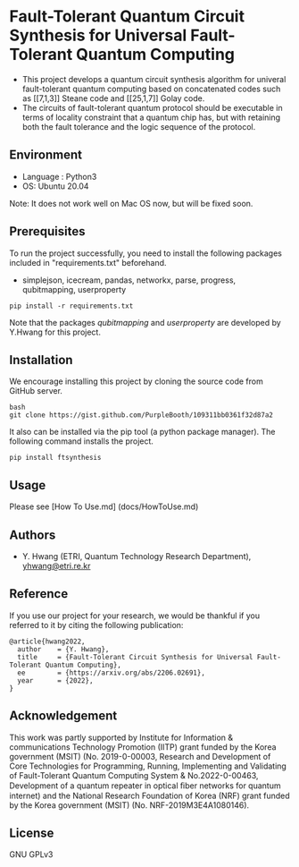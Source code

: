 # Fault-Tolerant Quantum Circuit Synthesis for Universal Fault-Tolerant Quantum Computing
- This project develops a quantum circuit synthesis algorithm for univeral fault-tolerant quantum computing based on concatenated codes such as [[7,1,3]] Steane code and [[25,1,7]] Golay code.
- The circuits of fault-tolerant quantum protocol should be executable in terms of locality constraint that a quantum chip has, but with retaining both the fault tolerance and the logic sequence of the protocol.

## Environment
- Language :  Python3
- OS:  Ubuntu 20.04 

Note: It does not work well on Mac OS now, but will be fixed soon.

## Prerequisites
To run the project successfully, you need to install the following packages included in "requirements.txt" beforehand.
- simplejson, icecream, pandas, networkx, parse, progress, qubitmapping, userproperty

```
pip install -r requirements.txt
```
Note that the packages *qubitmapping* and *userproperty* are developed by Y.Hwang for this project.

## Installation
We encourage installing this project by cloning the source code from GitHub server.
```
bash
git clone https://gist.github.com/PurpleBooth/109311bb0361f32d87a2
```

It also can be installed via the pip tool (a python package manager). The following command installs the project.
```
pip install ftsynthesis
```

## Usage

Please see [How To Use.md] (docs/HowToUse.md)


## Authors

- Y. Hwang (ETRI, Quantum Technology Research Department), yhwang@etri.re.kr


## Reference
If you use our project for your research, we would be thankful if you referred to it by citing the following publication:
```
@article{hwang2022,
  author    = {Y. Hwang},
  title     = {Fault-Tolerant Circuit Synthesis for Universal Fault-Tolerant Quantum Computing},
  ee        = {https://arxiv.org/abs/2206.02691},
  year      = {2022},
}
```

## Acknowledgement

This work was partly supported by Institute for Information & communications Technology Promotion (IITP) grant funded by the Korea government (MSIT) (No. 2019-0-00003, Research and Development of Core Technologies for Programming, Running, Implementing and Validating of Fault-Tolerant Quantum Computing System & No.2022-0-00463, Development of a quantum repeater in optical ﬁber networks for quantum internet) and the National Research Foundation of Korea (NRF) grant funded by the Korea government (MSIT) (No. NRF-2019M3E4A1080146).

## License
GNU GPLv3

